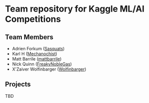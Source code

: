 # Team repository for Kaggle ML/AI Competitions

## Team Members
- Adrien Forkum ([Sasquats](https://github.com/Sasquats))
- Karl H ([Mechanochist](https://github.com/Mechanochist))
- Matt Barrile ([mattbarrile](https://github.com/mattbarrile))
- Nick Quinn ([FreakyNobleGas](https://github.com/FreakyNobleGas))
- X'Zaiver Wolfinbarger ([Wolfinbarger](https://github.com/Wolfinbarger))

## Projects
TBD
